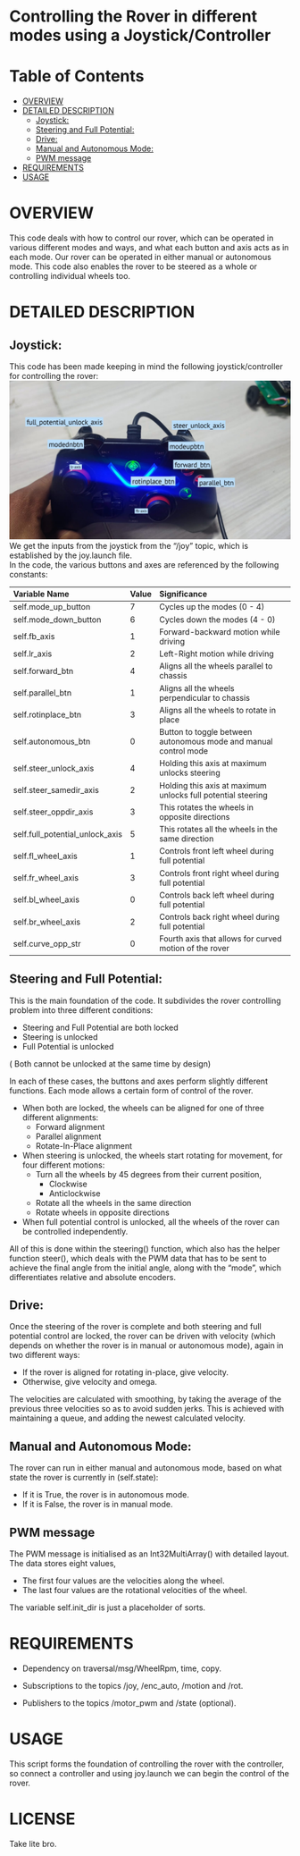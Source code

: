 

# Controlling the Rover in different modes using a Joystick/Controller

# Table of Contents

* [OVERVIEW](#overview)  
* [DETAILED DESCRIPTION](#detailed-description)  
  * [Joystick:](#joystick:)  
  * [Steering and Full Potential:](#steering-and-full-potential:)  
  * [Drive:](#drive:)  
  * [Manual and Autonomous Mode:](#manual-and-autonomous-mode:)  
  * [PWM message](#pwm-message)  
* [REQUIREMENTS](#requirements)  
* [USAGE](#usage)

# OVERVIEW 

This code deals with how to control our rover, which can be operated in various different modes and ways, and what each button and axis acts as in each mode.  Our rover can be operated in either manual or autonomous mode. This code also enables the rover to be steered as a whole or controlling individual wheels too.

# DETAILED DESCRIPTION 

## Joystick: 

This code has been made keeping in mind the following joystick/controller for controlling the rover:   
![Controller_Image](ControllerLegend.jpeg)  
We get the inputs from the joystick from the “/joy” topic, which is established by the joy.launch file.   
In the code, the various buttons and axes are referenced by the following constants:

| Variable Name | Value | Significance |
| :---- | :---- | :---- |
| self.mode\_up\_button | 7 | Cycles up the modes (0 \- 4\) |
| self.mode\_down\_button | 6 | Cycles down the modes (4 \- 0\) |
| self.fb\_axis | 1 | Forward-backward motion while driving |
| self.lr\_axis | 2 | Left-Right motion while driving  |
| self.forward\_btn | 4 | Aligns all the wheels parallel to chassis |
| self.parallel\_btn | 1 | Aligns all the wheels perpendicular to chassis |
| self.rotinplace\_btn | 3 | Aligns all the wheels to rotate in place |
| self.autonomous\_btn | 0 | Button to toggle between autonomous mode and manual control mode |
| self.steer\_unlock\_axis | 4 | Holding this axis at maximum unlocks steering |
| self.steer\_samedir\_axis | 2 | Holding this axis at maximum unlocks full potential steering |
| self.steer\_oppdir\_axis | 3 | This rotates the wheels in opposite directions |
| self.full\_potential\_unlock\_axis | 5 | This rotates all the wheels in the same direction |
| self.fl\_wheel\_axis | 1 | Controls front left wheel during full potential |
| self.fr\_wheel\_axis | 3 | Controls front right wheel during full potential |
| self.bl\_wheel\_axis | 0 | Controls back left wheel during full potential |
| self.br\_wheel\_axis | 2 | Controls back right wheel during full potential |
| self.curve\_opp\_str | 0 | Fourth axis that allows for curved motion of the rover |

## Steering and Full Potential: 

This is the main foundation of the code. It subdivides the rover controlling problem into three different conditions: 

- Steering and Full Potential are both locked  
- Steering is unlocked  
- Full Potential is unlocked

( Both cannot be unlocked at the same time by design)

In each of these cases, the buttons and axes perform slightly different functions. Each mode allows a certain form of control of the rover.

- When both are locked, the wheels can be aligned for one of three different alignments:  
  - Forward alignment  
  - Parallel alignment  
  - Rotate-In-Place alignment  
- When steering is unlocked, the wheels start rotating for movement, for four different motions:  
  - Turn all the wheels by 45 degrees from their current position,  
    - Clockwise  
    - Anticlockwise  
  - Rotate all the wheels in the same direction  
  - Rotate wheels in opposite directions  
- When full potential control is unlocked, all the wheels of the rover can be controlled independently.

All of this is done within the steering() function, which also has the helper function steer(), which deals with the PWM data that has to be sent to achieve the final angle from the initial angle, along with the “mode”, which differentiates relative and absolute encoders.

## Drive:

Once the steering of the rover is complete and both steering and full potential control are locked, the rover can be driven with velocity (which depends on whether the rover is in manual or autonomous mode), again in two different ways:

- If the rover is aligned for rotating in-place, give velocity.  
- Otherwise, give velocity and omega.

The velocities are calculated with smoothing, by taking the average of the previous three velocities so as to avoid sudden jerks. This is achieved with maintaining a queue, and adding the newest calculated velocity.

## Manual and Autonomous Mode: 

The rover can run in either manual and autonomous mode, based on what state the rover is currently in (self.state):

- If it is True, the rover is in autonomous mode.  
- If it is False, the rover is in manual mode.

## PWM message

The PWM message is initialised as an Int32MultiArray() with detailed layout. The data stores eight values, 

- The first four values are the velocities along the wheel.  
- The last four values are the rotational velocities of the wheel.

The variable self.init\_dir is just a placeholder of sorts.

# REQUIREMENTS 

* Dependency on traversal/msg/WheelRpm, time, copy.

* Subscriptions to the topics /joy, /enc\_auto, /motion and /rot.

* Publishers to the topics /motor\_pwm and /state (optional).

# USAGE 

This script forms the foundation of controlling the rover with the controller, so connect a controller and using joy.launch we can begin the control of the rover. 

# LICENSE

Take lite bro.

